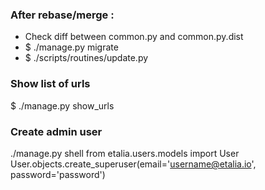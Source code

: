 ### After rebase/merge :

* Check diff between common.py and common.py.dist
* $ ./manage.py migrate
* $ ./scripts/routines/update.py

### Show list of urls

$ ./manage.py show_urls


### Create admin user
./manage.py shell
from etalia.users.models import User
User.objects.create_superuser(email='username@etalia.io', password='password')